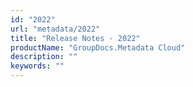 ```yaml
---
id: "2022"
url: "metadata/2022"
title: "Release Notes - 2022"
productName: "GroupDocs.Metadata Cloud"
description: ""
keywords: ""
---
```


 